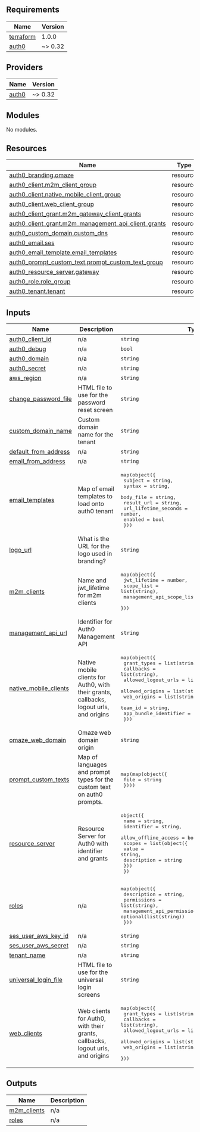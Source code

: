 <!-- BEGIN_TF_DOCS -->
## Requirements

| Name | Version |
|------|---------|
| <a name="requirement_terraform"></a> [terraform](#requirement\_terraform) | 1.0.0 |
| <a name="requirement_auth0"></a> [auth0](#requirement\_auth0) | ~> 0.32 |

## Providers

| Name | Version |
|------|---------|
| <a name="provider_auth0"></a> [auth0](#provider\_auth0) | ~> 0.32 |

## Modules

No modules.

## Resources

| Name | Type |
|------|------|
| [auth0_branding.omaze](https://registry.terraform.io/providers/auth0/auth0/latest/docs/resources/branding) | resource |
| [auth0_client.m2m_client_group](https://registry.terraform.io/providers/auth0/auth0/latest/docs/resources/client) | resource |
| [auth0_client.native_mobile_client_group](https://registry.terraform.io/providers/auth0/auth0/latest/docs/resources/client) | resource |
| [auth0_client.web_client_group](https://registry.terraform.io/providers/auth0/auth0/latest/docs/resources/client) | resource |
| [auth0_client_grant.m2m_gateway_client_grants](https://registry.terraform.io/providers/auth0/auth0/latest/docs/resources/client_grant) | resource |
| [auth0_client_grant.m2m_management_api_client_grants](https://registry.terraform.io/providers/auth0/auth0/latest/docs/resources/client_grant) | resource |
| [auth0_custom_domain.custom_dns](https://registry.terraform.io/providers/auth0/auth0/latest/docs/resources/custom_domain) | resource |
| [auth0_email.ses](https://registry.terraform.io/providers/auth0/auth0/latest/docs/resources/email) | resource |
| [auth0_email_template.email_templates](https://registry.terraform.io/providers/auth0/auth0/latest/docs/resources/email_template) | resource |
| [auth0_prompt_custom_text.prompt_custom_text_group](https://registry.terraform.io/providers/auth0/auth0/latest/docs/resources/prompt_custom_text) | resource |
| [auth0_resource_server.gateway](https://registry.terraform.io/providers/auth0/auth0/latest/docs/resources/resource_server) | resource |
| [auth0_role.role_group](https://registry.terraform.io/providers/auth0/auth0/latest/docs/resources/role) | resource |
| [auth0_tenant.tenant](https://registry.terraform.io/providers/auth0/auth0/latest/docs/resources/tenant) | resource |

## Inputs

| Name | Description | Type | Default | Required |
|------|-------------|------|---------|:--------:|
| <a name="input_auth0_client_id"></a> [auth0\_client\_id](#input\_auth0\_client\_id) | n/a | `string` | `"auth0_client_id"` | no |
| <a name="input_auth0_debug"></a> [auth0\_debug](#input\_auth0\_debug) | n/a | `bool` | `false` | no |
| <a name="input_auth0_domain"></a> [auth0\_domain](#input\_auth0\_domain) | n/a | `string` | `"auth0_domain"` | no |
| <a name="input_auth0_secret"></a> [auth0\_secret](#input\_auth0\_secret) | n/a | `string` | `"auth0_secret"` | no |
| <a name="input_aws_region"></a> [aws\_region](#input\_aws\_region) | n/a | `string` | `"us-east-1"` | no |
| <a name="input_change_password_file"></a> [change\_password\_file](#input\_change\_password\_file) | HTML file to use for the password reset screen | `string` | n/a | yes |
| <a name="input_custom_domain_name"></a> [custom\_domain\_name](#input\_custom\_domain\_name) | Custom domain name for the tenant | `string` | `null` | no |
| <a name="input_default_from_address"></a> [default\_from\_address](#input\_default\_from\_address) | n/a | `string` | `"default_from_address"` | no |
| <a name="input_email_from_address"></a> [email\_from\_address](#input\_email\_from\_address) | n/a | `string` | `"default_email_address"` | no |
| <a name="input_email_templates"></a> [email\_templates](#input\_email\_templates) | Map of email templates to load onto auth0 tenant | <pre>map(object({<br>    subject              = string,<br>    syntax               = string,<br>    body_file            = string,<br>    result_url           = string,<br>    url_lifetime_seconds = number,<br>    enabled              = bool<br>  }))</pre> | `{}` | no |
| <a name="input_logo_url"></a> [logo\_url](#input\_logo\_url) | What is the URL for the logo used in branding? | `string` | `"https://assets.prd.omazedev.com/new-logo-dark.svg"` | no |
| <a name="input_m2m_clients"></a> [m2m\_clients](#input\_m2m\_clients) | Name and jwt\_lifetime for m2m clients | <pre>map(object({<br>    jwt_lifetime              = number,<br>    scope_list                = list(string),<br>    management_api_scope_list = optional(list(string))<br>  }))</pre> | `{}` | no |
| <a name="input_management_api_url"></a> [management\_api\_url](#input\_management\_api\_url) | Identifier for Auth0 Management API | `string` | `""` | no |
| <a name="input_native_mobile_clients"></a> [native\_mobile\_clients](#input\_native\_mobile\_clients) | Native mobile clients for Auth0, with their grants, callbacks, logout urls, and origins | <pre>map(object({<br>    grant_types           = list(string),<br>    callbacks             = list(string),<br>    allowed_logout_urls   = list(string),<br>    allowed_origins       = list(string),<br>    web_origins           = list(string),<br>    team_id               = string,<br>    app_bundle_identifier = string<br>  }))</pre> | `{}` | no |
| <a name="input_omaze_web_domain"></a> [omaze\_web\_domain](#input\_omaze\_web\_domain) | Omaze web domain origin | `string` | n/a | yes |
| <a name="input_prompt_custom_texts"></a> [prompt\_custom\_texts](#input\_prompt\_custom\_texts) | Map of languages and prompt types for the custom text on auth0 prompts. | <pre>map(map(object({<br>    file = string<br>  })))</pre> | `{}` | no |
| <a name="input_resource_server"></a> [resource\_server](#input\_resource\_server) | Resource Server for Auth0 with identifier and grants | <pre>object({<br>    name                 = string,<br>    identifier           = string,<br>    allow_offline_access = bool,<br>    scopes = list(object({<br>      value       = string,<br>      description = string<br>    }))<br>  })</pre> | `null` | no |
| <a name="input_roles"></a> [roles](#input\_roles) | n/a | <pre>map(object({<br>    description                = string,<br>    permissions                = list(string),<br>    management_api_permissions = optional(list(string))<br>  }))</pre> | n/a | yes |
| <a name="input_ses_user_aws_key_id"></a> [ses\_user\_aws\_key\_id](#input\_ses\_user\_aws\_key\_id) | n/a | `string` | `"hahanope"` | no |
| <a name="input_ses_user_aws_secret"></a> [ses\_user\_aws\_secret](#input\_ses\_user\_aws\_secret) | n/a | `string` | `"hahanope"` | no |
| <a name="input_tenant_name"></a> [tenant\_name](#input\_tenant\_name) | n/a | `string` | `"Omaze Tenant"` | no |
| <a name="input_universal_login_file"></a> [universal\_login\_file](#input\_universal\_login\_file) | HTML file to use for the universal login screens | `string` | n/a | yes |
| <a name="input_web_clients"></a> [web\_clients](#input\_web\_clients) | Web clients for Auth0, with their grants, callbacks, logout urls, and origins | <pre>map(object({<br>    grant_types         = list(string),<br>    callbacks           = list(string),<br>    allowed_logout_urls = list(string),<br>    allowed_origins     = list(string),<br>    web_origins         = list(string)<br>  }))</pre> | `{}` | no |

## Outputs

| Name | Description |
|------|-------------|
| <a name="output_m2m_clients"></a> [m2m\_clients](#output\_m2m\_clients) | n/a |
| <a name="output_roles"></a> [roles](#output\_roles) | n/a |
<!-- END_TF_DOCS -->